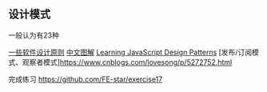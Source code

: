 ## 设计模式
一般认为有23种

[一些软件设计原则](https://coolshell.cn/articles/4535.html)
[中文图解](https://design-patterns.readthedocs.io/zh_CN/latest/index.html)
[Learning JavaScript Design Patterns](https://addyosmani.com/resources/essentialjsdesignpatterns/book/#observerpatternjavascript)
[发布/订阅模式、观察者模式]https://www.cnblogs.com/lovesong/p/5272752.html

完成练习 https://github.com/FE-star/exercise17
